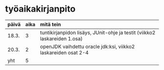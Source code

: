 # **työaikakirjanpito**
| päivä | aika | mitä tein |
| :----- | :---- | :--------- |
| 18.3. |  3   | tuntikirjanpidon lisäys, JUnit-ohje ja testit (viikko2 laskareiden 1.osa) |
| 20.3. |  2 | openJDK vaihdettu oracle jdk:ksi, viikko2 laskareiden osat 2-4 |
| yht | 5 | |
